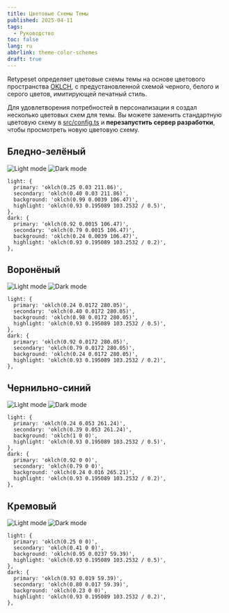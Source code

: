 ```yaml
---
title: Цветовые Схемы Темы
published: 2025-04-11
tags:
  - Руководство
toc: false
lang: ru
abbrlink: theme-color-schemes
draft: true
---
```


Retypeset определяет цветовые схемы темы на основе цветового пространства [OKLCH](https://oklch.com/), с предустановленной схемой черного, белого и серого цветов, имитирующей печатный стиль.

Для удовлетворения потребностей в персонализации я создал несколько цветовых схем для темы. Вы можете заменить стандартную цветовую схему в [src/config.ts](https://github.com/radishzzz/astro-theme-retypeset/blob/master/src/config.ts) и **перезапустить сервер разработки**, чтобы просмотреть новую цветовую схему.

## Бледно-зелёный

![Light mode](../../posts/_images/1-light.jpeg)
![Dark mode](../../posts/_images/1-dark.jpeg)

```
light: {
  primary: 'oklch(0.25 0.03 211.86)',
  secondary: 'oklch(0.40 0.03 211.86)',
  background: 'oklch(0.99 0.0039 106.47)',
  highlight: 'oklch(0.93 0.195089 103.2532 / 0.5)',
},
dark: {
  primary: 'oklch(0.92 0.0015 106.47)',
  secondary: 'oklch(0.79 0.0015 106.47)',
  background: 'oklch(0.24 0.0039 106.47)',
  highlight: 'oklch(0.93 0.195089 103.2532 / 0.2)',
},
```

## Воронёный

![Light mode](../../posts/_images/2-light.jpeg)
![Dark mode](../../posts/_images/2-dark.jpeg)

```
light: {
  primary: 'oklch(0.24 0.0172 280.05)',
  secondary: 'oklch(0.40 0.0172 280.05)',
  background: 'oklch(0.98 0.0172 280.05)',
  highlight: 'oklch(0.93 0.195089 103.2532 / 0.5)',
},
dark: {
  primary: 'oklch(0.92 0.0172 280.05)',
  secondary: 'oklch(0.79 0.0172 280.05)',
  background: 'oklch(0.24 0.0172 280.05)',
  highlight: 'oklch(0.93 0.195089 103.2532 / 0.2)',
},
```

## Чернильно-синий

![Light mode](../../posts/_images/4-light.jpeg)
![Dark mode](../../posts/_images/4-dark.jpeg)

```
light: {
  primary: 'oklch(0.24 0.053 261.24)',
  secondary: 'oklch(0.39 0.053 261.24)',
  background: 'oklch(1 0 0)',
  highlight: 'oklch(0.93 0.195089 103.2532 / 0.5)',
},
dark: {
  primary: 'oklch(0.92 0 0)',
  secondary: 'oklch(0.79 0 0)',
  background: 'oklch(0.24 0.016 265.21)',
  highlight: 'oklch(0.93 0.195089 103.2532 / 0.2)',
},
```

## Кремовый

![Light mode](../../posts/_images/3-light.jpeg)
![Dark mode](../../posts/_images/3-dark.jpeg)

```
light: {
  primary: 'oklch(0.25 0 0)',
  secondary: 'oklch(0.41 0 0)',
  background: 'oklch(0.95 0.0237 59.39)',
  highlight: 'oklch(0.93 0.195089 103.2532 / 0.5)',
},
dark: {
  primary: 'oklch(0.93 0.019 59.39)',
  secondary: 'oklch(0.80 0.017 59.39)',
  background: 'oklch(0.23 0 0)',
  highlight: 'oklch(0.93 0.195089 103.2532 / 0.2)',
},
```
